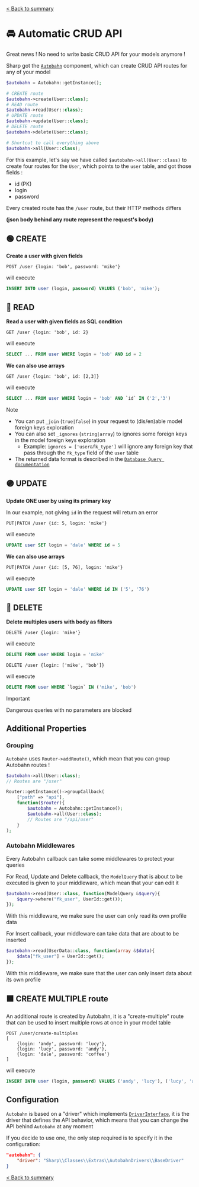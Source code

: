 [< Back to summary](../README.md)

# 🚘 Automatic CRUD API

Great news ! No need to write basic CRUD API for your models anymore !

Sharp got the [`Autobahn`](../../src/Classes/Extras/Autobahn.php) component, which can
create CRUD API routes for any of your model

```php
$autobahn = Autobahn::getInstance();

# CREATE route
$autobahn->create(User::class);
# READ route
$autobahn->read(User::class);
# UPDATE route
$autobahn->update(User::class);
# DELETE route
$autobahn->delete(User::class);

# Shortcut to call everything above
$autobahn->all(User::class);
```

For this example, let's say we have called `$autobahn->all(User::class)`
to create four routes for the `User`, which points to the `user` table, and got those fields :
- id (PK)
- login
- password

Every created route has the `/user` route, but their HTTP methods differs

**(json body behind any route represent the request's body)**

## 🟢 CREATE

**Create a user with given fields**

```http
POST /user {login: 'bob', password: 'mike'}
```

will execute

```sql
INSERT INTO user (login, password) VALUES ('bob', 'mike');
```

## 🔵 READ

**Read a user with given fields as SQL condition**

```http
GET /user {login: 'bob', id: 2}
```

will execute

```sql
SELECT ... FROM user WHERE login = 'bob' AND id = 2
```

**We can also use arrays**


```http
GET /user {login: 'bob', id: [2,3]}
```

will execute

```sql
SELECT ... FROM user WHERE login = 'bob' AND `id` IN ('2','3')
```

> [!NOTE]
> - You can put `_join` (`true|false`) in your request to (dis/en)able model foreign keys exploration
> - You can also set `_ignores` (`string|array`) to ignores some foreign keys in the model foreign keys exploration
>     - Example: `ignores = ['user&fk_type']` will ignore any foreign key that pass through the `fk_type` field of the `user` table
> - The returned data format is described in the [`Database Query documentation`](../data/database-query.md.md)

## 🟣 UPDATE

**Update ONE user by using its primary key**

In our example, not giving `id` in the request will return an error

```http
PUT|PATCH /user {id: 5, login: 'mike'}
```

will execute

```sql
UPDATE user SET login = 'dale' WHERE id = 5
```

**We can also use arrays**

```http
PUT|PATCH /user {id: [5, 76], login: 'mike'}
```

will execute

```sql
UPDATE user SET login = 'dale' WHERE id IN ('5', '76')
```

## 🔴 DELETE

**Delete multiples users with body as filters**

```http
DELETE /user {login: 'mike'}
```

will execute

```sql
DELETE FROM user WHERE login = 'mike'
```
```http
DELETE /user {login: ['mike', 'bob']}
```

 will execute

```sql
DELETE FROM user WHERE `login` IN ('mike', 'bob')
```

> [!IMPORTANT]
> Dangerous queries with no parameters are blocked

## Additional Properties

### Grouping

`Autobahn` uses `Router->addRoute()`, which mean that you can group Autobahn routes !

```php
$autobahn->all(User::class);
// Routes are "/user"

Router::getInstance()->groupCallback(
    ["path" => "api"],
    function($router){
        $autobahn = Autobahn::getInstance();
        $autobahn->all(User::class);
        // Routes are "/api/user"
    }
);
```

### Autobahn Middlewares

Every Autobahn callback can take some middlewares to protect your queries

For Read, Update and Delete callback, the `ModelQuery` that is about to be executed is given to your middleware, which mean that your can edit it

```php
$autobahn->read(User::class, function(ModelQuery &$query){
    $query->where("fk_user", UserId::get());
});
```

With this middleware, we make sure the user can only read its own profile data

For Insert callback, your middleware can take data that are about to be inserted

```php
$autobahn->read(UserData::class, function(array &$data){
    $data["fk_user"] = UserId::get();
});
```

With this middleware, we make sure that the user can only insert data about its own profile

## 🟩 CREATE MULTIPLE route

An additional route is created by Autobahn, it is a "create-multiple" route that can be used to insert multiple rows at once in your model table

```http
POST /user/create-multiples
[
    {login: 'andy', password: 'lucy'},
    {login: 'lucy', password: 'andy'},
    {login: 'dale', password: 'coffee'}
]
```

will execute
```sql
INSERT INTO user (login, password) VALUES ('andy', 'lucy'), ('lucy', 'andy'), ('dale', 'coffee');
```


## Configuration

`Autobahn` is based on a "driver" which implements [`DriverInterface`](../../src/Classes/Extras/AutobahnDrivers/DriverInterface.php),
it is the driver that defines the API behavior, which means that you can change the API behind `Autobahn` at any moment

If you decide to use one, the only step required is to specify it in the configuration:

```json
"autobahn": {
    "driver": "Sharp\\Classes\\Extras\\AutobahnDrivers\\BaseDriver"
}
```

[< Back to summary](../README.md)